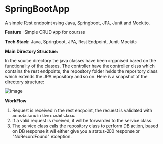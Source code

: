 # SpringBootApp
A simple Rest endpoint using Java, Springboot, JPA, Junit and Mockito.

**Feature**
-Simple CRUD App for courses

**Tech Stack:**
Java,
Springboot,
JPA,
Rest Endpoint,
Junit-Mockito

**Main Directory Structure:**

In the source directory the java classes have been organised based on the functionality of the classes. The controller have the controller class which contains the rest endpoints, the repository folder holds the repository class which extends the JPA repository and so on. Here is a snapshot of the directory structure:

![image](https://user-images.githubusercontent.com/15722492/154832755-072c411d-8c01-411b-b191-77ac1fef2d97.png)


**WorkFlow**
1. Request is received in the rest endpoint, the request is validated with annotations in the model class. 
2. If a valid request is received, it will be forwarded to the service class. 
3. The service class calls the repository class to perform DB action, based on DB response it will either give you a status-200 response or "NoRecordFound" exception.
